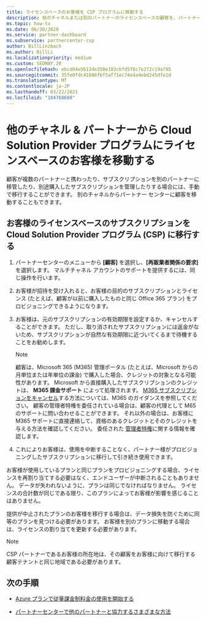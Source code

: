 ```yaml
---
title: ライセンスベースのお客様を CSP プログラムに移動する
description: 他のチャネルまたは別のパートナーのライセンスベースの顧客を、パートナーセンターのクラウドソリューションプロバイダー (CSP) プログラムに移動する方法について説明します。
ms.topic: how-to
ms.date: 06/30/2020
ms.service: partner-dashboard
ms.subservice: partnercenter-csp
author: BillLinzbach
ms.author: BillLi
ms.localizationpriority: medium
ms.custom: SEOMAY.20
ms.openlocfilehash: ebcd04e5612de350e103cbfd5f8c7e272c19a785
ms.sourcegitcommit: 35fe0fdc41886f6f5af71ec74e4a4ebd245dfe1d
ms.translationtype: MT
ms.contentlocale: ja-JP
ms.lasthandoff: 03/22/2021
ms.locfileid: "104768688"
---
```

# <a name="move-license-based-customers-from-other-channels--partners-to-the-cloud-solution-provider-program"></a>他のチャネル & パートナーから Cloud Solution Provider プログラムにライセンスベースのお客様を移動する

顧客が複数のパートナーと携わったり、サブスクリプションを別のパートナーに移管したり、別途購入したサブスクリプションを管理したりする場合には、手動で移行することができます。 別のチャネルからパートナー センターに顧客を移動することもできます。

## <a name="move-your-customers-license-based-subscriptions-to-the-cloud-solution-provider-program-csp"></a>お客様のライセンスベースのサブスクリプションを Cloud Solution Provider プログラム (CSP) に移行する

1. パートナーセンターのメニューから **[顧客]** を選択し、**[再販業者関係の要求]** を選択します。 マルチチャネル アカウントのサポートを提供するには、同じ操作を行います。

2. お客様が招待を受け入れると、お客様の目的のサブスクリプションとライセンス (たとえば、顧客が以前に購入したものと同じ Office 365 プラン) をプロビジョニングできるようになります。

3. お客様は、元のサブスクリプションの有効期限を設定するか、キャンセルすることができます。 ただし、取り消されたサブスクリプションには返金がないため、サブスクリプションが自然な有効期限に近づいてくるまで待機することをお勧めします。


   >[!NOTE]
   >顧客は、Microsoft 365 (M365) 管理ポータル (たとえば、Microsoft からの月単位または年単位の課金) で購入した場合、クレジットの対象となる可能性があります。 Microsoft から直接購入したサブスクリプションのクレジットは、 **M365 課金サポート** によって処理されます。 [M365 サブスクリプションをキャンセル](/microsoft-365/commerce/subscriptions/cancel-your-subscription)する方法については、M365 のガイダンスを参照してください。 顧客の管理者特権を委任されている場合は、顧客の代理として M65 のサポートに問い合わせることができます。 それ以外の場合は、お客様に M365 サポートに直接連絡して、資格のあるクレジットとそのクレジットを与える方法を確認してください。 委任された [管理者特権](customers-revoke-admin-privileges.md)に関する情報を確認します。


4. これによりお客様は、使用を中断することなく、パートナー様がプロビジョニングしたサブスクリプションに移行して引き続き使用できます。

お客様が使用しているプランと同じプランをプロビジョニングする場合、ライセンスを再割り当てする必要はなく、エンドユーザーが中断されることもありません。 データが失われないように、プランは同じでなければなりません。 ライセンスの合計数が同じである限り、このプランによってお客様が影響を感じることはありません。

提供が中止されたプランのお客様を移行する場合は、データ損失を防ぐために同等のプランを見つける必要があります。 お客様を別のプランに移動する場合は、ライセンスの割り当てを更新する必要があります。

>[!NOTE]
> CSP パートナーであるお客様の所在地は、その顧客をお客様に向けて移行する顧客テナントと同じ地域である必要があります。

## <a name="next-steps"></a>次の手順

- [Azure プランで従量課金制料金の使用を開始する](azure-plan-get-started.md)
 

- [パートナーセンターで他のパートナーと協力するさまざまな方法](work-with-other-partners.md)